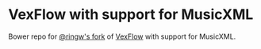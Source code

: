 # VexFlow  with support for MusicXML

Bower repo for [@ringw's fork](https://github.com/ringw/vexflow) of [VexFlow](https://github.com/0xfe/vexflow) with support for MusicXML.
